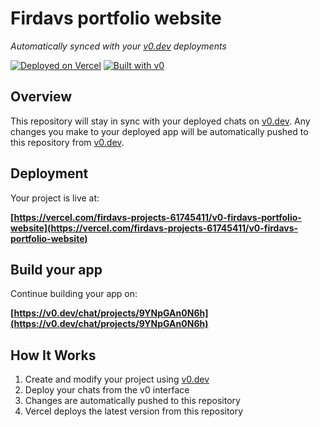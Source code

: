 # Firdavs portfolio website

*Automatically synced with your [v0.dev](https://v0.dev) deployments*

[![Deployed on Vercel](https://img.shields.io/badge/Deployed%20on-Vercel-black?style=for-the-badge&logo=vercel)](https://vercel.com/firdavs-projects-61745411/v0-firdavs-portfolio-website)
[![Built with v0](https://img.shields.io/badge/Built%20with-v0.dev-black?style=for-the-badge)](https://v0.dev/chat/projects/9YNpGAn0N6h)

## Overview

This repository will stay in sync with your deployed chats on [v0.dev](https://v0.dev).
Any changes you make to your deployed app will be automatically pushed to this repository from [v0.dev](https://v0.dev).

## Deployment

Your project is live at:

**[https://vercel.com/firdavs-projects-61745411/v0-firdavs-portfolio-website](https://vercel.com/firdavs-projects-61745411/v0-firdavs-portfolio-website)**

## Build your app

Continue building your app on:

**[https://v0.dev/chat/projects/9YNpGAn0N6h](https://v0.dev/chat/projects/9YNpGAn0N6h)**

## How It Works

1. Create and modify your project using [v0.dev](https://v0.dev)
2. Deploy your chats from the v0 interface
3. Changes are automatically pushed to this repository
4. Vercel deploys the latest version from this repository
